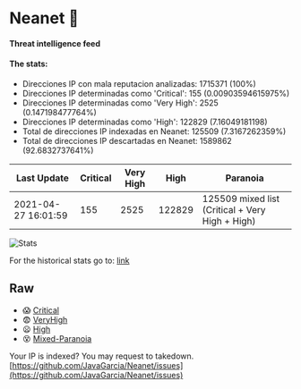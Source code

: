 # Neanet :hocho:
#### Threat intelligence feed
#### The stats:

- Direcciones IP con mala reputacion analizadas: 1715371 (100%)
- Direcciones IP determinadas como 'Critical':  155 (0.00903594615975%)
- Direcciones IP determinadas como 'Very High':  2525 (0.147198477764%)
- Direcciones IP determinadas como 'High':  122829 (7.16049181198)
- Total de direcciones IP indexadas en Neanet:  125509 (7.3167262359%)
- Total de direcciones IP descartadas en Neanet:  1589862 (92.6832737641%)

| Last Update | Critical | Very High | High | Paranoia |
| --- | --- | --- | --- | --- |
| 2021-04-27 16:01:59 | 155 | 2525 | 122829 | 125509 mixed list (Critical + Very High + High)|

![Stats](https://docs.google.com/spreadsheets/d/e/2PACX-1vSnaNMIXVabIpDJjufMlzH7poXnshF3mgd8Is1g9ytUEzVsP5my4Trn8f-xkoLLQ38xpL3HtmUexLo6/pubchart?oid=501124687&format=image)

For the historical stats go to: [link](/stats.csv)
## Raw
- :scream: [Critical](https://raw.githubusercontent.com/JavaGarcia/Neanet/master/blacklists/neanet_critical.txt)
- :fearful: [VeryHigh](https://raw.githubusercontent.com/JavaGarcia/Neanet/master/blacklists/neanet_veryHigh.txtt)
- :frowning: [High](https://raw.githubusercontent.com/JavaGarcia/Neanet/master/blacklists/neanet_high.txt)
- :dizzy_face: [Mixed-Paranoia](https://raw.githubusercontent.com/JavaGarcia/Neanet/master/blacklists/neanet_all.txt)


Your IP is indexed? You may request to takedown. [https://github.com/JavaGarcia/Neanet/issues](https://github.com/JavaGarcia/Neanet/issues)







































































































































































































































































































































































































































































































































































































































































































































































































































































































































































































































































































































































































































































































































































































































































































































































































































































































































































































































































































































































































































































































































































































































































































































































































































































































































































































































































































































































































































































































































































































































































































































































































































































































































































































































































































































































































































































































































































































































































































































































































































































































































































































































































































































































































































































































































































































































































































































































































































































































































































































































































































































































































































































































































































































































































































































































































































































































































































































































































































































































































































































































































